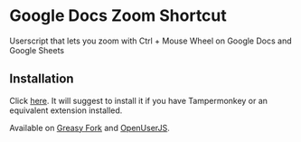# Google Docs Zoom Shortcut
Userscript that lets you zoom with Ctrl + Mouse Wheel on Google Docs and Google Sheets

## Installation

Click [here](https://github.com/burgyl/google-docs-zoom-shortcut/raw/master/google-docs-zoom-shortcut.user.js). It will suggest to install it if you have Tampermonkey or an equivalent extension installed.

Available on [Greasy Fork](https://greasyfork.org/en/scripts/505743-google-docs-zoom-shortcut) and [OpenUserJS](https://openuserjs.org/scripts/burgyl/Google_Docs_Zoom_Shortcut).
